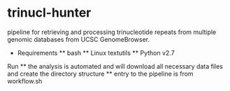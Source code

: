 # trinucl-hunter
pipeline for retrieving and processing trinucleotide repeats from multiple genomic databases from UCSC GenomeBrowser.

* Requirements
** bash
** Linux textutils
** Python v2.7


Run
** the analysis is automated and will download all necessary data files and create the directory structure
** entry to the pipeline is from workflow.sh
